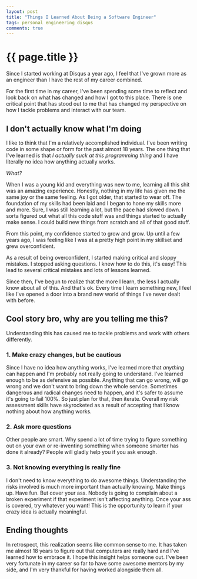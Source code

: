 ```yaml
---
layout: post
title: "Things I Learned About Being a Software Engineer"
tags: personal engineering disqus
comments: true
---
```


# {{ page.title }}

Since I started working at Disqus a year ago, I feel that I've grown more as an engineer than I have the rest of my career combined.

For the first time in my career, I've been spending some time to reflect and look back on what has changed and how I got to this place. There is one critical point that has stood out to me that has changed my perspective on how I tackle problems and interact with our team.

## I don't actually know what I'm doing

I like to think that I'm a relatively accomplished individual. I've been writing code in some shape or form for the past almost 18 years. The one thing that I've learned is that *I actually suck at this programming thing* and I have literally no idea how anything actually works.

*What?*

When I was a young kid and everything was new to me, learning all this shit was an amazing experience. Honestly, nothing in my life has given me the same joy or the same feeling. As I got older, that started to wear off. The foundation of my skills had been laid and I began to hone my skills more and more. Sure, I was still learning a lot, but the pace had slowed down. I sorta figured out what all this code stuff was and things started to actually make sense. I could build new things from scratch and all of that good stuff.

From this point, my confidence started to grow and grow. Up until a few years ago, I was feeling like I was at a pretty high point in my skillset and grew overconfident.

As a result of being overconfident, I started making critical and sloppy mistakes. I stopped asking questions. I knew how to do this, it's easy! This lead to several critical mistakes and lots of lessons learned.

Since then, I've begun to realize that the more I learn, the less I actually know about all of this. And that's ok. Every time I learn something new, I feel like I've opened a door into a brand new world of things I've never dealt with before.

## Cool story bro, why are you telling me this?

Understanding this has caused me to tackle problems and work with others differently.

### 1. Make crazy changes, but be cautious

Since I have no idea how anything works, I've learned more that *anything* can happen and I'm probably not really going to understand. I've learned enough to be as defensive as possible. Anything that can go wrong, will go wrong and we don't want to bring down the whole service. Sometimes dangerous and radical changes need to happen, and it's safer to assume it's going to fail 100%. So just plan for that, then iterate. Overall my risk assessment skills have skyrocketed as a result of accepting that I know nothing about how anything works.

### 2. Ask more questions

Other people are smart. Why spend a lot of time trying to figure something out on your own or re-inventing something when someone smarter has done it already? People will gladly help you if you ask enough.

### 3. Not knowing everything is really fine

I don't need to know everything to do awesome things. Understanding the risks involved is much more important than actually knowing. Make things up. Have fun. But cover your ass. Nobody is going to complain about a broken experiment if that experiment isn't affecting anything. Once your ass is covered, try whatever you want! This is the opportunity to learn if your crazy idea is actually meaningful.

## Ending thoughts

In retrospect, this realization seems like common sense to me. It has taken me almost 18 years to figure out that computers are really hard and I've learned how to embrace it. I hope this insight helps someone out. I've been very fortunate in my career so far to have some awesome mentors by my side, and I'm very thankful for having worked alongside them all.
